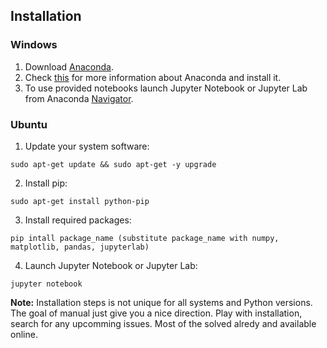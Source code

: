 ## Installation

### Windows

1. Download [Anaconda](https://www.anaconda.com/download/).
2. Check [this](https://docs.anaconda.com/anaconda/) for more information about Anaconda and install it. 
3. To use provided notebooks launch Jupyter Notebook or Jupyter Lab from Anaconda [Navigator](https://docs.anaconda.com/anaconda/navigator/). 

### Ubuntu

1. Update your system software: 
```
sudo apt-get update && sudo apt-get -y upgrade
```
2. Install pip:
```
sudo apt-get install python-pip
```
3. Install required packages:
```
pip intall package_name (substitute package_name with numpy, matplotlib, pandas, jupyterlab)
```
4. Launch Jupyter Notebook or Jupyter Lab:
```
jupyter notebook 
```

**Note:** Installation steps is not unique for all systems and Python versions. The goal of manual just give you a nice direction. Play with installation, search for any upcomming issues. Most of the solved alredy and available online. 
